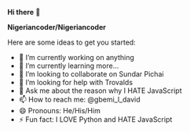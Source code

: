 **Hi there** 👋

**Nigeriancoder/Nigeriancoder**

Here are some ideas to get you started:

- 🔭 I’m currently working on anything
- 🌱 I’m currently learning more...
- 👯 I’m looking to collaborate on Sundar Pichai
- 🤔 I’m looking for help with Trovalds
- 💬 Ask me about the reason why I HATE JavaScript
- 📫 How to reach me: @gbemi_l_david
- 😄 Pronouns: He/His/Him
- ⚡ Fun fact: I LOVE Python and HATE JavaScript
